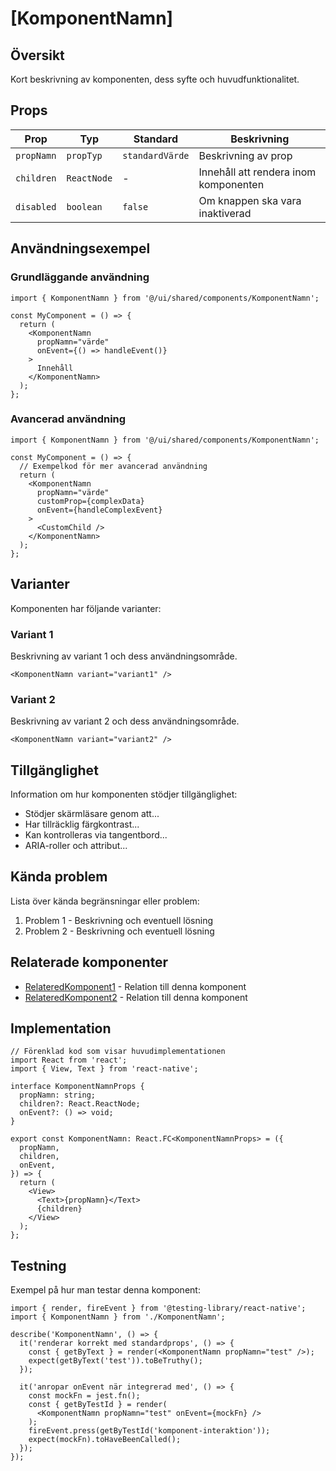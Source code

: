 # [KomponentNamn]

## Översikt

Kort beskrivning av komponenten, dess syfte och huvudfunktionalitet.

## Props

| Prop | Typ | Standard | Beskrivning |
|------|-----|----------|-------------|
| `propNamn` | `propTyp` | `standardVärde` | Beskrivning av prop |
| `children` | `ReactNode` | - | Innehåll att rendera inom komponenten |
| `disabled` | `boolean` | `false` | Om knappen ska vara inaktiverad |

## Användningsexempel

### Grundläggande användning

```tsx
import { KomponentNamn } from '@/ui/shared/components/KomponentNamn';

const MyComponent = () => {
  return (
    <KomponentNamn 
      propNamn="värde"
      onEvent={() => handleEvent()}
    >
      Innehåll
    </KomponentNamn>
  );
};
```

### Avancerad användning

```tsx
import { KomponentNamn } from '@/ui/shared/components/KomponentNamn';

const MyComponent = () => {
  // Exempelkod för mer avancerad användning
  return (
    <KomponentNamn 
      propNamn="värde"
      customProp={complexData}
      onEvent={handleComplexEvent}
    >
      <CustomChild />
    </KomponentNamn>
  );
};
```

## Varianter

Komponenten har följande varianter:

### Variant 1

Beskrivning av variant 1 och dess användningsområde.

```tsx
<KomponentNamn variant="variant1" />
```

### Variant 2

Beskrivning av variant 2 och dess användningsområde.

```tsx
<KomponentNamn variant="variant2" />
```

## Tillgänglighet

Information om hur komponenten stödjer tillgänglighet:

- Stödjer skärmläsare genom att...
- Har tillräcklig färgkontrast...
- Kan kontrolleras via tangentbord...
- ARIA-roller och attribut...

## Kända problem

Lista över kända begränsningar eller problem:

1. Problem 1 - Beskrivning och eventuell lösning
2. Problem 2 - Beskrivning och eventuell lösning

## Relaterade komponenter

- [RelateredKomponent1](./RelateredKomponent1.md) - Relation till denna komponent
- [RelateredKomponent2](./RelateredKomponent2.md) - Relation till denna komponent

## Implementation

```tsx
// Förenklad kod som visar huvudimplementationen
import React from 'react';
import { View, Text } from 'react-native';

interface KomponentNamnProps {
  propNamn: string;
  children?: React.ReactNode;
  onEvent?: () => void;
}

export const KomponentNamn: React.FC<KomponentNamnProps> = ({
  propNamn,
  children,
  onEvent,
}) => {
  return (
    <View>
      <Text>{propNamn}</Text>
      {children}
    </View>
  );
};
```

## Testning

Exempel på hur man testar denna komponent:

```tsx
import { render, fireEvent } from '@testing-library/react-native';
import { KomponentNamn } from './KomponentNamn';

describe('KomponentNamn', () => {
  it('renderar korrekt med standardprops', () => {
    const { getByText } = render(<KomponentNamn propNamn="test" />);
    expect(getByText('test')).toBeTruthy();
  });
  
  it('anropar onEvent när integrerad med', () => {
    const mockFn = jest.fn();
    const { getByTestId } = render(
      <KomponentNamn propNamn="test" onEvent={mockFn} />
    );
    fireEvent.press(getByTestId('komponent-interaktion'));
    expect(mockFn).toHaveBeenCalled();
  });
});
``` 